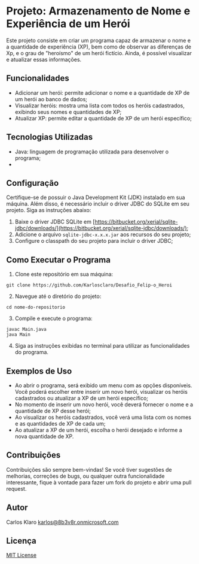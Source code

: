 # Projeto: Armazenamento de Nome e Experiência de um Herói

Este projeto consiste em criar um programa capaz de armazenar o nome e a quantidade de experiência (XP), bem como de observar as diferenças de Xp, e o grau de "heroísmo" de um herói fictício. Ainda, é possível visualizar e atualizar essas informações.

## Funcionalidades

- Adicionar um herói: permite adicionar o nome e a quantidade de XP de um herói ao banco de dados;
- Visualizar heróis: mostra uma lista com todos os heróis cadastrados, exibindo seus nomes e quantidades de XP;
- Atualizar XP: permite editar a quantidade de XP de um herói específico;

## Tecnologias Utilizadas

- Java: linguagem de programação utilizada para desenvolver o programa;
- 
## Configuração

Certifique-se de possuir o Java Development Kit (JDK) instalado em sua máquina. Além disso, é necessário incluir o driver JDBC do SQLite em seu projeto. Siga as instruções abaixo:

1. Baixe o driver JDBC SQLite em [https://bitbucket.org/xerial/sqlite-jdbc/downloads/](https://bitbucket.org/xerial/sqlite-jdbc/downloads/);
2. Adicione o arquivo `sqlite-jdbc-x.x.x.jar` aos recursos do seu projeto;
3. Configure o classpath do seu projeto para incluir o driver JDBC;

## Como Executar o Programa

1. Clone este repositório em sua máquina:

```
git clone https://github.com/Karlosclaro/Desafio_Felip-o_Heroi
```

2. Navegue até o diretório do projeto:

```
cd nome-do-repositorio
```

3. Compile e execute o programa:

```
javac Main.java
java Main
```

4. Siga as instruções exibidas no terminal para utilizar as funcionalidades do programa.

## Exemplos de Uso

- Ao abrir o programa, será exibido um menu com as opções disponíveis. Você poderá escolher entre inserir um novo herói, visualizar os heróis cadastrados ou atualizar a XP de um herói específico;
- No momento de inserir um novo herói, você deverá fornecer o nome e a quantidade de XP desse herói;
- Ao visualizar os heróis cadastrados, você verá uma lista com os nomes e as quantidades de XP de cada um;
- Ao atualizar a XP de um herói, escolha o herói desejado e informe a nova quantidade de XP.

## Contribuições

Contribuições são sempre bem-vindas! Se você tiver sugestões de melhorias, correções de bugs, ou qualquer outra funcionalidade interessante, fique à vontade para fazer um fork do projeto e abrir uma pull request.

## Autor

Carlos Klaro <karlos@8b3v8r.onmicrosoft.com>

## Licença

[MIT License](https://opensource.org/licenses/MIT)
